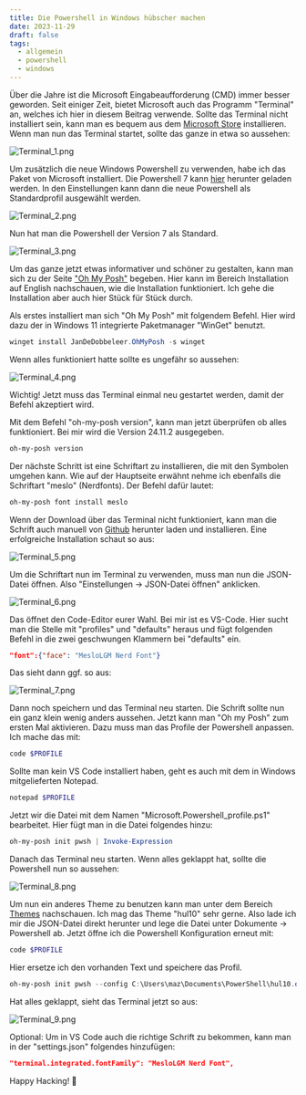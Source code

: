 ```yaml
---
title: Die Powershell in Windows hübscher machen
date: 2023-11-29
draft: false
tags:
  - allgemein
  - powershell
  - windows
---
```

Über die Jahre ist die Microsoft Eingabeaufforderung (CMD) immer besser geworden. Seit einiger Zeit, bietet Microsoft auch das Programm "Terminal" an, welches ich hier in diesem Beitrag verwende. Sollte das Terminal nicht installiert sein, kann man es bequem aus dem <a href="https://www.microsoft.com/store/productId/9N0DX20HK701?ocid=pdpshare" target="_blank">Microsoft Store</a> installieren. Wenn man nun das Terminal startet, sollte das ganze in etwa so aussehen:

![Terminal_1.png](/images/Terminal_1.png)

Um zusätzlich die neue Windows Powershell zu verwenden, habe ich das Paket von Microsoft installiert. Die Powershell 7 kann <a href="https://learn.microsoft.com/de-de/powershell/scripting/install/installing-powershell-on-windows?view=powershell-7.4" target="_blank">hier</a> herunter geladen werden. In den Einstellungen kann dann die neue Powershell als Standardprofil ausgewählt werden.

![Terminal_2.png](/images/Terminal_2.png)

Nun hat man die Powershell der Version 7 als Standard.

![Terminal_3.png](/images/Terminal_3.png)

Um das ganze jetzt etwas informativer und schöner zu gestalten, kann man sich zu der Seite <a href="https://ohmyposh.dev/" target="_blank">"Oh My Posh"</a> begeben. Hier kann im Bereich Installation auf English nachschauen, wie die Installation funktioniert. Ich gehe die Installation aber auch hier Stück für Stück durch.

Als erstes installiert man sich "Oh My Posh" mit folgendem Befehl. Hier wird dazu der in Windows 11 integrierte Paketmanager "WinGet" benutzt.

```Powershell
winget install JanDeDobbeleer.OhMyPosh -s winget
```

Wenn alles funktioniert hatte sollte es ungefähr so aussehen:

![Terminal_4.png](/images/Terminal_4.png)

Wichtig! Jetzt muss das Terminal einmal neu gestartet werden, damit der Befehl akzeptiert wird.

Mit dem Befehl "oh-my-posh version", kann man jetzt überprüfen ob alles funktioniert. Bei mir wird die Version 24.11.2 ausgegeben.

```Powershell
oh-my-posh version
```

Der nächste Schritt ist eine Schriftart zu installieren, die mit den Symbolen umgehen kann. Wie auf der Hauptseite erwähnt nehme ich ebenfalls die Schriftart "meslo" (Nerdfonts). Der Befehl dafür lautet:

```Powershell
oh-my-posh font install meslo
```

Wenn der Download über das Terminal nicht funktioniert, kann man die Schrift auch manuell von <a href="https://github.com/ryanoasis/nerd-fonts/releases/latest/download/meslo.zip" target="_blank">Github</a> herunter laden und installieren. Eine erfolgreiche Installation schaut so aus:

![Terminal_5.png](/images/Terminal_5.png)

Um die Schriftart nun im Terminal zu verwenden, muss man nun die JSON-Datei öffnen. Also "Einstellungen -> JSON-Datei öffnen" anklicken.

![Terminal_6.png](/images/Terminal_6.png)

Das öffnet den Code-Editor eurer Wahl. Bei mir ist es VS-Code. Hier sucht man die Stelle mit "profiles" und "defaults" heraus und fügt folgenden Befehl in die zwei geschwungen Klammern bei "defaults" ein.

```JSON
"font":{"face": "MesloLGM Nerd Font"}
```

Das sieht dann ggf. so aus:

![Terminal_7.png](/images/Terminal_7.png)

Dann noch speichern und das Terminal neu starten. Die Schrift sollte nun ein ganz klein wenig anders aussehen. Jetzt kann man "Oh my Posh" zum ersten Mal aktivieren. Dazu muss man das Profile der Powershell anpassen. Ich mache das mit:

```Powershell
code $PROFILE
```

Sollte man kein VS Code installiert haben, geht es auch mit dem in Windows mitgelieferten Notepad.

```Powershell
notepad $PROFILE
```

Jetzt wir die Datei mit dem Namen "Microsoft.Powershell_profile.ps1" bearbeitet. Hier fügt man in die Datei folgendes hinzu:

```ps1
oh-my-posh init pwsh | Invoke-Expression
```

Danach das Terminal neu starten. Wenn alles geklappt hat, sollte die Powershell nun so aussehen: 

![Terminal_8.png](/images/Terminal_8.png)

Um nun ein anderes Theme zu benutzen kann man unter dem Bereich <a href="https://ohmyposh.dev/docs/themes" target="_blank">Themes</a> nachschauen. Ich mag das Theme "hul10" sehr gerne. Also lade ich mir die JSON-Datei direkt herunter und lege die Datei unter Dokumente -> Powershell ab. Jetzt öffne ich die Powershell Konfiguration erneut mit:

```Powershell
code $PROFILE
```

Hier ersetze ich den vorhanden Text und speichere das Profil.

```Powershell
oh-my-posh init pwsh --config C:\Users\maz\Documents\PowerShell\hul10.omp.json | Invoke-Expression
```

Hat alles geklappt, sieht das Terminal jetzt so aus:

![Terminal_9.png](/images/Terminal_9.png)

Optional: Um in VS Code auch die richtige Schrift zu bekommen, kann man in der "settings.json" folgendes hinzufügen:

```JSON
"terminal.integrated.fontFamily": "MesloLGM Nerd Font",
```

Happy Hacking! 🥳